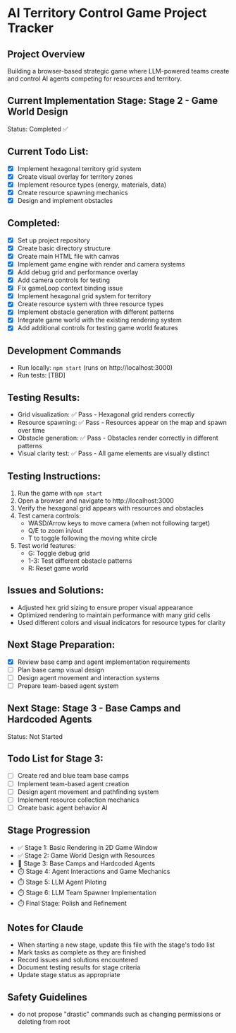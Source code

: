 # AI Territory Control Game Project Tracker

## Project Overview
Building a browser-based strategic game where LLM-powered teams create and control AI agents competing for resources and territory.

## Current Implementation Stage: Stage 2 - Game World Design
Status: Completed ✅

## Current Todo List:
- [x] Implement hexagonal territory grid system
- [x] Create visual overlay for territory zones
- [x] Implement resource types (energy, materials, data)
- [x] Create resource spawning mechanics
- [x] Design and implement obstacles

## Completed:
- [x] Set up project repository
- [x] Create basic directory structure
- [x] Create main HTML file with canvas
- [x] Implement game engine with render and camera systems
- [x] Add debug grid and performance overlay
- [x] Add camera controls for testing
- [x] Fix gameLoop context binding issue
- [x] Implement hexagonal grid system for territory
- [x] Create resource system with three resource types
- [x] Implement obstacle generation with different patterns
- [x] Integrate game world with the existing rendering system
- [x] Add additional controls for testing game world features

## Development Commands
- Run locally: `npm start` (runs on http://localhost:3000)
- Run tests: [TBD]

## Testing Results:
- Grid visualization: ✅ Pass - Hexagonal grid renders correctly
- Resource spawning: ✅ Pass - Resources appear on the map and spawn over time
- Obstacle generation: ✅ Pass - Obstacles render correctly in different patterns
- Visual clarity test: ✅ Pass - All game elements are visually distinct

## Testing Instructions:
1. Run the game with `npm start`
2. Open a browser and navigate to http://localhost:3000
3. Verify the hexagonal grid appears with resources and obstacles
4. Test camera controls:
   - WASD/Arrow keys to move camera (when not following target)
   - Q/E to zoom in/out
   - T to toggle following the moving white circle
5. Test world features:
   - G: Toggle debug grid
   - 1-3: Test different obstacle patterns
   - R: Reset game world

## Issues and Solutions:
- Adjusted hex grid sizing to ensure proper visual appearance
- Optimized rendering to maintain performance with many grid cells
- Used different colors and visual indicators for resource types for clarity

## Next Stage Preparation:
- [x] Review base camp and agent implementation requirements
- [ ] Plan base camp visual design
- [ ] Design agent movement and interaction systems
- [ ] Prepare team-based agent system

## Next Stage: Stage 3 - Base Camps and Hardcoded Agents
Status: Not Started

## Todo List for Stage 3:
- [ ] Create red and blue team base camps
- [ ] Implement team-based agent creation
- [ ] Design agent movement and pathfinding system
- [ ] Implement resource collection mechanics
- [ ] Create basic agent behavior AI

## Stage Progression
- ✅ Stage 1: Basic Rendering in 2D Game Window
- ✅ Stage 2: Game World Design with Resources
- 🔄 Stage 3: Base Camps and Hardcoded Agents
- ⏱️ Stage 4: Agent Interactions and Game Mechanics
- ⏱️ Stage 5: LLM Agent Piloting
- ⏱️ Stage 6: LLM Team Spawner Implementation
- ⏱️ Final Stage: Polish and Refinement

## Notes for Claude
- When starting a new stage, update this file with the stage's todo list
- Mark tasks as complete as they are finished
- Record issues and solutions encountered
- Document testing results for stage criteria
- Update stage status as appropriate

## Safety Guidelines
- do not propose "drastic" commands such as changing permissions or deleting from root